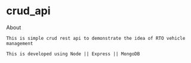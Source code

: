 # crud_api
About

    This is simple crud rest api to demonstrate the idea of RTO vehicle management
    
    This is developed using Node || Express || MongoDB
